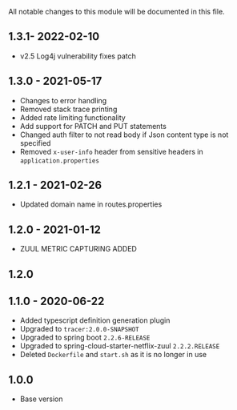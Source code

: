 
All notable changes to this module will be documented in this file.

## 1.3.1- 2022-02-10
- v2.5 Log4j vulnerability fixes patch


## 1.3.0 - 2021-05-17
- Changes to error handling
- Removed stack trace printing
- Added rate limiting functionality
- Add support for PATCH and PUT statements
- Changed auth filter to not read body if Json content type is not specified
- Removed `x-user-info` header from sensitive headers in `application.properties`

## 1.2.1 - 2021-02-26

- Updated domain name in routes.properties

## 1.2.0 - 2021-01-12

- ZUUL METRIC CAPTURING ADDED

## 1.2.0 

## 1.1.0 - 2020-06-22
- Added typescript definition generation plugin
- Upgraded to `tracer:2.0.0-SNAPSHOT`
- Upgraded to spring boot `2.2.6-RELEASE`
- Upgraded to spring-cloud-starter-netflix-zuul `2.2.2.RELEASE`
- Deleted `Dockerfile` and `start.sh` as it is no longer in use

## 1.0.0

- Base version
